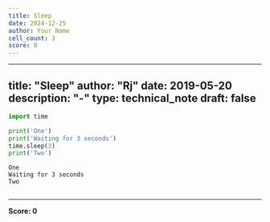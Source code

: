 ```yaml
---
title: Sleep
date: 2024-12-25
author: Your Name
cell_count: 3
score: 0
---
```


---
title: "Sleep"
author: "Rj"
date: 2019-05-20
description: "-"
type: technical_note
draft: false
---

```python
import time

print('One')
print('Waiting for 3 seconds')
time.sleep(3)
print('Two')
```

    One
    Waiting for 3 seconds
    Two



```python

```


---
**Score: 0**
